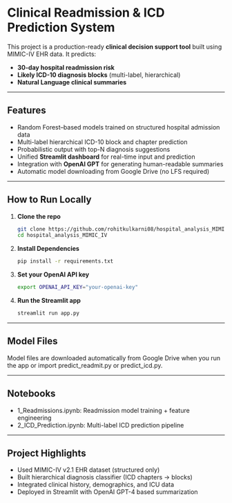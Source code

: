 # Clinical Readmission & ICD Prediction System

This project is a production-ready **clinical decision support tool** built using MIMIC-IV EHR data. It predicts:
- **30-day hospital readmission risk**
- **Likely ICD-10 diagnosis blocks** (multi-label, hierarchical)
- **Natural Language clinical summaries**

---

## Features

- Random Forest–based models trained on structured hospital admission data
- Multi-label hierarchical ICD-10 block and chapter prediction
- Probabilistic output with top-N diagnosis suggestions
- Unified **Streamlit dashboard** for real-time input and prediction
- Integration with **OpenAI GPT** for generating human-readable summaries
- Automatic model downloading from Google Drive (no LFS required)

---

## How to Run Locally

1. **Clone the repo**
   ```bash
   git clone https://github.com/rohitkulkarni08/hospital_analysis_MIMIC_IV.git
   cd hospital_analysis_MIMIC_IV

2. **Install Dependencies**
   ```bash
   pip install -r requirements.txt
   
3. **Set your OpenAI API key**
   ```bash
   export OPENAI_API_KEY="your-openai-key"

4. **Run the Streamlit app**
   ```bash
   streamlit run app.py

---

## Model Files

Model files are downloaded automatically from Google Drive when you run the app or import predict_readmit.py or predict_icd.py.

---

## Notebooks

- 1_Readmissions.ipynb: Readmission model training + feature engineering
- 2_ICD_Prediction.ipynb: Multi-label ICD prediction pipeline

---

## Project Highlights

- Used MIMIC-IV v2.1 EHR dataset (structured only)
- Built hierarchical diagnosis classifier (ICD chapters → blocks)
- Integrated clinical history, demographics, and ICU data
- Deployed in Streamlit with OpenAI GPT-4 based summarization
